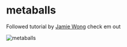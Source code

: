 # metaballs

Followed tutorial by [Jamie Wong](http://jamie-wong.com/2014/08/19/metaballs-and-marching-squares/)
check em out

![metaballs](https://github.com/gschare/metaballs/blob/main/gif/out.gif)
